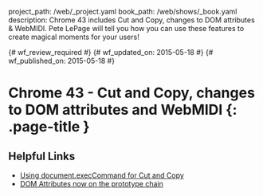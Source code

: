 project_path: /web/_project.yaml
book_path: /web/shows/_book.yaml
description: Chrome 43 includes Cut and Copy, changes to DOM attributes & WebMIDI. Pete LePage will tell you how you can use these features to create magical moments for your users!

{# wf_review_required #}
{# wf_updated_on: 2015-05-18 #}
{# wf_published_on: 2015-05-18 #}

# Chrome 43 - Cut and Copy, changes to DOM attributes and WebMIDI {: .page-title }

## Helpful Links

* [Using document.execCommand for Cut and Copy](http://updates.html5rocks.com/2015/04/cut-and-copy-commands)
* [DOM Attributes now on the prototype chain](http://updates.html5rocks.com/2015/04/DOM-attributes-now-on-the-prototype)
